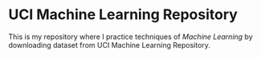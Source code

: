 # UCI Machine Learning Repository

This is my repository where I practice techniques of *Machine Learning* by downloading dataset from UCI Machine Learning Repository.
